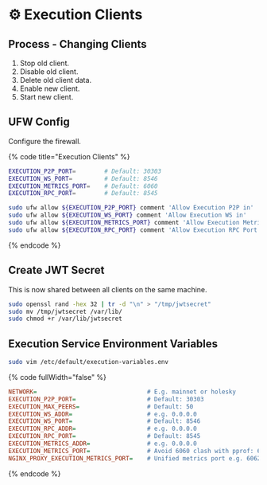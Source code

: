 # ⚙️ Execution Clients

## Process - Changing Clients

1. Stop old client.
2. Disable old client.
3. Delete old client data.
4. Enable new client.
5. Start new client.

## UFW Config

Configure the firewall.

{% code title="Execution Clients" %}
```bash
EXECUTION_P2P_PORT=        # Default: 30303
EXECUTION_WS_PORT=         # Default: 8546
EXECUTION_METRICS_PORT=    # Default: 6060
EXECUTION_RPC_PORT=        # Default: 8545

sudo ufw allow ${EXECUTION_P2P_PORT} comment 'Allow Execution P2P in'
sudo ufw allow ${EXECUTION_WS_PORT} comment 'Allow Execution WS in'
sudo ufw allow ${EXECUTION_METRICS_PORT} comment 'Allow Execution Metrics in'
sudo ufw allow ${EXECUTION_RPC_PORT} comment 'Allow Execution RPC Port in'
```
{% endcode %}

## Create JWT Secret

This is now shared between all clients on the same machine.

```bash
sudo openssl rand -hex 32 | tr -d "\n" > "/tmp/jwtsecret"
sudo mv /tmp/jwtsecret /var/lib/
sudo chmod +r /var/lib/jwtsecret
```

## Execution Service Environment Variables

```bash
sudo vim /etc/default/execution-variables.env
```

{% code fullWidth="false" %}
```ini
NETWORK=                               # E.g. mainnet or holesky
EXECUTION_P2P_PORT=                    # Default: 30303
EXECUTION_MAX_PEERS=                   # Default: 50
EXECUTION_WS_ADDR=                     # e.g. 0.0.0.0
EXECUTION_WS_PORT=                     # Default: 8546
EXECUTION_RPC_ADDR=                    # e.g. 0.0.0.0
EXECUTION_RPC_PORT=                    # Default: 8545
EXECUTION_METRICS_ADDR=                # e.g. 0.0.0.0
EXECUTION_METRICS_PORT=                # Avoid 6060 clash with pprof: 6061
NGINX_PROXY_EXECUTION_METRICS_PORT=    # Unified metrics port e.g. 6062
```
{% endcode %}

